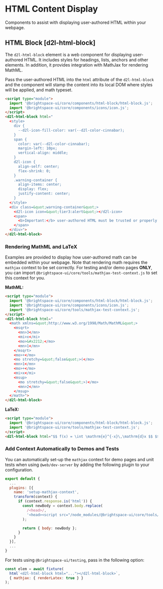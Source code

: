 # HTML Content Display

Components to assist with displaying user-authored HTML within your webpage.

## HTML Block [d2l-html-block]

The `d2l-html-block` element is a web component for displaying user-authored HTML. It includes styles for headings, lists, anchors and other elements.  In addition, it provides integration with MathJax for rendering MathML.

Pass the user-authored HTML into the `html` attribute of the `d2l-html-block` and the component will stamp the content into its local DOM where styles will be applied, and math typeset.

<!-- docs: demo code properties name:d2l-html-block autoSize:false size:small -->
```html
<script type="module">
  import '@brightspace-ui/core/components/html-block/html-block.js';
  import '@brightspace-ui/core/components/icons/icon.js';
</script>
<d2l-html-block html="
  <style>
    div {
      --d2l-icon-fill-color: var(--d2l-color-cinnabar);
    }
    span {
      color: var(--d2l-color-cinnabar);
      margin-left: 10px;
      vertical-align: middle;
    }
    d2l-icon {
      align-self: center;
      flex-shrink: 0;
    }
    .warning-container {
      align-items: center;
      display: flex;
      justify-content: center;
    }
  </style>
  <div class=&quot;warning-container&quot;>
    <d2l-icon icon=&quot;tier3:alert&quot;></d2l-icon>
    <span>
      <b>Important:</b> user-authored HTML must be trusted or properly sanitized!
    </span>
  </div>">
</d2l-html-block>
```

### Rendering MathML and LaTeX

Examples are provided to display how user-authored math can be embedded within your webpage. Note that rendering math requires the `mathjax` context to be set correctly. For testing and/or demo pages **ONLY**, you can import `@brightspace-ui/core/tools/mathjax-test-context.js` to set this context for you.

**MathML:**
<!-- docs: demo code -->
```html
<script type="module">
  import '@brightspace-ui/core/components/html-block/html-block.js';
  import '@brightspace-ui/core/components/icons/icon.js';
  import '@brightspace-ui/core/tools/mathjax-test-context.js';
</script>
<d2l-html-block html="
  <math xmlns=&quot;http://www.w3.org/1998/Math/MathML&quot;>
    <msqrt>
      <mn>3</mn>
      <mi>x</mi>
      <mo>&#x2212;</mo>
      <mn>1</mn>
    </msqrt>
    <mo>+</mo>
    <mo stretchy=&quot;false&quot;>(</mo>
    <mn>1</mn>
    <mo>+</mo>
    <mi>x</mi>
    <msup>
      <mo stretchy=&quot;false&quot;>)</mo>
      <mn>2</mn>
    </msup>
  </math>">
</d2l-html-block>
```

**LaTeX:**

<!-- docs: demo code -->
```html
<script type="module">
  import '@brightspace-ui/core/components/html-block/html-block.js';
  import '@brightspace-ui/core/tools/mathjax-test-context.js';
</script>
<d2l-html-block html="$$ f(x) = \int \mathrm{e}^{-x}\,\mathrm{d}x $$ $$ x = \frac{-b \pm \sqrt{b^2 - 4ac}}{2a} $$"></d2l-html-block>
```

### Add Context Automatically to Demos and Tests

You can automatically set-up the `mathjax` context for demo pages and unit tests when using `@web/dev-server` by adding the following plugin to your configuration.

```javascript
export default {
  ...
  plugins: [{
    name: 'setup-mathjax-context',
    transform(context) {
      if (context.response.is('html')) {
        const newBody = context.body.replace(
          /<head>/,
          '<head><script src="/node_modules/@brightspace-ui/core/tools/mathjax-test-context.js"></script>'
        );

        return { body: newBody };
      }
    }
  }],
  ...
}
```

For tests using `@brightspace-ui/testing`, pass in the following option:

```javascript
const elem = await fixture(
  html`<d2l-html-block html="..."></d2l-html-block>`,
  { mathjax: { renderLatex: true } }
);
```